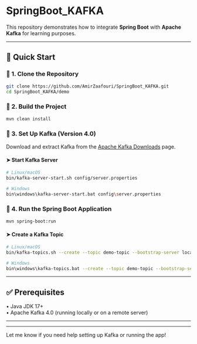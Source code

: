# SpringBoot_KAFKA

This repository demonstrates how to integrate **Spring Boot** with **Apache Kafka** for learning purposes.

---

## 🚀 Quick Start

### 🔹 1. Clone the Repository

```bash
git clone https://github.com/AmirZaafouri/SpringBoot_KAFKA.git
cd SpringBoot_KAFKA/demo
```

### 🔹 2. Build the Project

```bash
mvn clean install
```

### 🔹 3. Set Up Kafka (Version 4.0)

Download and extract Kafka from the [Apache Kafka Downloads](https://kafka.apache.org/downloads) page.


#### ➤ Start Kafka Server

```bash
# Linux/macOS
bin/kafka-server-start.sh config/server.properties

# Windows
bin\windows\kafka-server-start.bat config\server.properties
```

### 🔹 4. Run the Spring Boot Application

```bash
mvn spring-boot:run
```
#### ➤ Create a Kafka Topic

```bash
# Linux/macOS
bin/kafka-topics.sh --create --topic demo-topic --bootstrap-server localhost:9092

# Windows
bin\windows\kafka-topics.bat --create --topic demo-topic --bootstrap-server localhost:9092
```
---

## ✅ Prerequisites

• Java JDK 17+  
• Apache Kafka 4.0 (running locally or on a remote server)

---

---

Let me know if you need help setting up Kafka or running the app!
